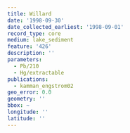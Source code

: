```yaml
---
title: Willard
date: '1998-09-30'
date_collected_earliest: '1998-09-01'
record_type: core
medium: lake_sediment
feature: '426'
description: ''
parameters:
  - Pb/210
  - Hg/extractable
publications:
  - kamman_engstrom02
geo_error: 0.0
geometry: ''
bbox: ~
longitude: ''
latitude: ''
---
```

